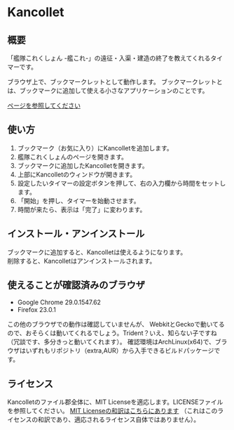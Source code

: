 Kancollet
==============
## 概要
「艦隊これくしょん -艦これ-」の遠征・入渠・建造の終了を教えてくれるタイマーです。

ブラウザ上で、ブックマークレットとして動作します。
ブックマークレットとは、ブックマークに追加して使える小さなアプリケーションのことです。

[ページを参照してください]()

## 使い方
1. ブックマーク（お気に入り）にKancolletを追加します。
2. 艦隊これくしょんのページを開きます。
3. ブックマークに追加したKancolletを開きます。
4. 上部にKancolletのウィンドウが開きます。
5. 設定したいタイマーの設定ボタンを押して、右の入力欄から時間をセットします。
6. 「開始」を押し、タイマーを始動させます。
7. 時間が来たら、表示は「完了」に変わります。

## インストール・アンインストール
ブックマークに追加すると、Kancolletは使えるようになります。  
削除すると、Kancolletはアンインストールされます。

## 使えることが確認済みのブラウザ
* Google Chrome 29.0.1547.62
* Firefox 23.0.1

この他のブラウザでの動作は確認していませんが、
WebkitとGeckoで動いてるので、おそらくは動いてくれるでしょう。Trident？いえ、知らない子ですね（冗談です、多分きっと動いてくれます）。
確認環境はArchLinux(x64)で、ブラウザはいずれもリポジトリ（extra,AUR）から入手できるビルドパッケージです。

## ライセンス
Kancolletのファイル郡全体に、MIT Licenseを適応します。LICENSEファイルを参照してください。
[MIT Licenseの和訳はこちらにあります](http://sourceforge.jp/projects/opensource/wiki/licenses%2FMIT_license)
（これはこのライセンスの和訳であり、適応されるライセンス自体ではありません）。

